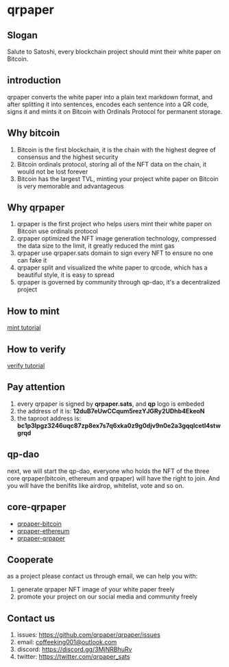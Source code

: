 # qrpaper 

## Slogan
Salute to Satoshi, every blockchain project should mint their white paper on Bitcoin.

## introduction
qrpaper converts the white paper into a plain text markdown format, 
and after splitting it into sentences, encodes each sentence into a QR code, 
signs it and mints it on Bitcoin with Ordinals Protocol for permanent storage.

## Why bitcoin
1. Bitcoin is the first blockchain, it is the chain with the highest degree of consensus and the highest security
2. Bitcoin ordinals protocol, storing all of the NFT data on the chain, it would not be lost forever
3. Bitcoin has the largest TVL, minting your project white paper on Bitcoin is very memorable and advantageous 

## Why qrpaper
1. qrpaper is the first project who helps users mint their white paper on Bitcoin use ordinals protocol
2. qrpaper optimized the NFT image generation technology, compressed the data size to the limit, it greatly reduced the mint gas
3. qrpaper use qrpaper.sats domain to sign every NFT to ensure no one can fake it
4. qrpaper split and visualized the white paper to qrcode, which has a beautiful style, it is easy to spread
5. qrpaper is governed by community through qp-dao, it's a decentralized project

## How to mint
[mint tutorial](docs/mint.md)

## How to verify 
[verify tutorial](docs/verify.md)

## Pay attention
1. every qrpaper is signed by **qrpaper.sats**, and **qp** logo is embeded
2. the address of it is: **12duB7eUwCCqum5rezYJGRy2UDhb4EkeoN**
3. the taproot address is: **bc1p3lpgz3246uqc87zp8ex7s7q6xka0z9g0djv9n0e2a3gqqlcetl4stwgrqd**

## qp-dao
next, we will start the qp-dao, everyone who holds the NFT of the three core qrpaper(bitcoin, ethereum and qrpaper) will have the right to join. And you will have the benifits like airdrop, whitelist, vote and so on.

## core-qrpaper
* [qrpaper-bitcoin](qrpaper-bitcoin/README.md)
* [qrpaper-ethereum](qrpaper-ethereum/README.md)
* [qrpaper-qrpaper](qrpaper-qrpaper/README.md)

## Cooperate
as a project please contact us through email, we can help you with:
1. generate qrpaper NFT image of your white paper freely
2. promote your project on our social media and community freely

## Contact us
1. issues: <https://github.com/qrpaper/qrpaper/issues>
2. email: <coffeeking001@outlook.com>
3. discord: <https://discord.gg/3MjNRBhuRv>
4. twitter: <https://twitter.com/qrpaper_sats>
